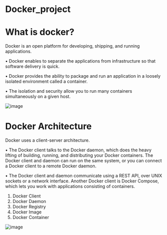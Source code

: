 # Docker_project

# What is docker?
Docker is an open platform for developing, shipping, and running applications.

• Docker enables to separate the applications from infrastructure so that software delivery is quick.

• Docker provides the ability to package and run an application in a loosely isolated environment called a container.

• The isolation and security allow you to run many containers simultaneously on a given host.


![image](https://github.com/AshokTippaluri/Docker_project/assets/96752472/e0b67e6e-a9cf-4f19-adca-5dfe5ccda022)


# Docker Architecture
Docker uses a client-server architecture.

• The Docker client talks to the Docker daemon, which does the heavy lifting of building, running, and distributing your Docker containers. The Docker client and daemon can run on the same system, or you can
connect a Docker client to a remote Docker daemon.

• The Docker client and daemon communicate using a REST API, over UNIX sockets or a network interface. Another Docker client is Docker Compose, which lets you work with applications consisting of containers.

1) Docker Client
2) Docker Daemon
3) Docker Registry
4) Docker Image
5) Docker Container


![image](https://github.com/AshokTippaluri/Docker_project/assets/96752472/68d70b6d-a514-4e45-9a0a-d735d7fd2421)


